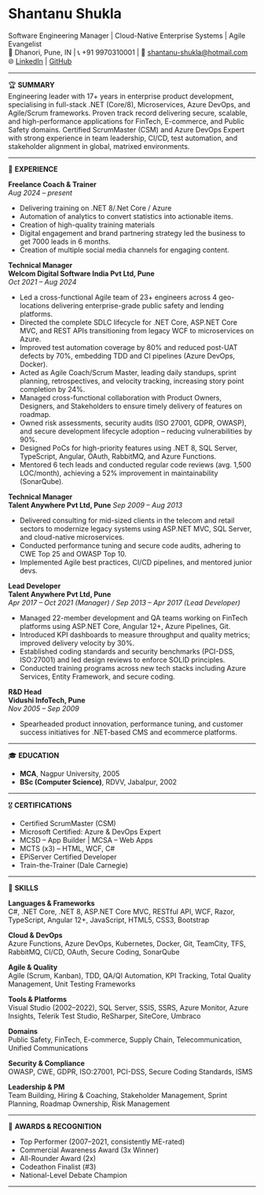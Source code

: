 # Shantanu Shukla
Software Engineering Manager | Cloud-Native Enterprise Systems | Agile Evangelist  
📍 Dhanori, Pune, IN | 📞 +91 9970310001 | 📧 shantanu-shukla@hotmail.com  
🌐 [LinkedIn](https://www.linkedin.com/in/ShantanuShukla) | [GitHub](https://github.com/shukla18)

---

🏆 **SUMMARY**  
Engineering leader with 17+ years in enterprise product development, specialising in full-stack .NET (Core/8), Microservices, Azure DevOps, and Agile/Scrum frameworks. Proven track record delivering secure, scalable, and high-performance applications for FinTech, E-commerce, and Public Safety domains. Certified ScrumMaster (CSM) and Azure DevOps Expert with strong experience in team leadership, CI/CD, test automation, and stakeholder alignment in global, matrixed environments.

---

💼 **EXPERIENCE**

**Freelance Coach & Trainer**   
_Aug 2024 – present_

- Delivering training on .NET 8/.Net Core / Azure
- Automation of analytics to convert statistics into actionable items.
- Creation of high-quality training materials
- Digital engagement and brand partnering strategy led the business to get 7000 leads in 6 months.
- Creation of multiple social media channels for engaging content.

**Technical Manager**  
**Welcom Digital Software India Pvt Ltd, Pune**  
_Oct 2021 – Aug 2024_

- Led a cross-functional Agile team of 23+ engineers across 4 geo-locations delivering enterprise-grade public safety and lending platforms.
- Directed the complete SDLC lifecycle for .NET Core, ASP.NET Core MVC, and REST APIs transitioning from legacy WCF to microservices on Azure.
- Improved test automation coverage by 80% and reduced post-UAT defects by 70%, embedding TDD and CI pipelines (Azure DevOps, Docker).
- Acted as Agile Coach/Scrum Master, leading daily standups, sprint planning, retrospectives, and velocity tracking, increasing story point completion by 24%.
- Managed cross-functional collaboration with Product Owners, Designers, and Stakeholders to ensure timely delivery of features on roadmap.
- Owned risk assessments, security audits (ISO 27001, GDPR, OWASP), and secure development lifecycle adoption – reducing vulnerabilities by 90%.
- Designed PoCs for high-priority features using .NET 8, SQL Server, TypeScript, Angular, OAuth, RabbitMQ, and Azure Functions.
- Mentored 6 tech leads and conducted regular code reviews (avg. 1,500 LOC/month), achieving a 52% improvement in maintainability (SonarQube).

**Technical Manager**  
**Talent Anywhere Pvt Ltd, Pune** 
_Sep 2009 – Aug 2013_  

- Delivered consulting for mid-sized clients in the telecom and retail sectors to modernize legacy systems using ASP.NET MVC, SQL Server, and cloud-native microservices.
- Conducted performance tuning and secure code audits, adhering to CWE Top 25 and OWASP Top 10.
- Implemented Agile best practices, CI/CD pipelines, and mentored junior devs.

**Lead Developer**  
**Talent Anywhere Pvt Ltd, Pune**  
_Apr 2017 – Oct 2021 (Manager) / Sep 2013 – Apr 2017 (Lead Developer)_

- Managed 22-member development and QA teams working on FinTech platforms using ASP.NET Core, Angular 12+, Azure Pipelines, Git.
- Introduced KPI dashboards to measure throughput and quality metrics; improved delivery velocity by 30%.
- Established coding standards and security benchmarks (PCI-DSS, ISO:27001) and led design reviews to enforce SOLID principles.
- Conducted training programs across new tech stacks including Azure Services, Entity Framework, and secure coding.

**R&D Head**  
**Vidushi InfoTech, Pune**  
_Nov 2005 – Sep 2009_

- Spearheaded product innovation, performance tuning, and customer success initiatives for .NET-based CMS and ecommerce platforms.

---

🎓 **EDUCATION**

- **MCA**, Nagpur University, 2005  
- **BSc (Computer Science)**, RDVV, Jabalpur, 2002

---

🎖️ **CERTIFICATIONS**

- Certified ScrumMaster (CSM)  
- Microsoft Certified: Azure & DevOps Expert  
- MCSD – App Builder | MCSA – Web Apps  
- MCTS (x3) – HTML, WCF, C#  
- EPiServer Certified Developer  
- Train-the-Trainer (Dale Carnegie)

---

🧠 **SKILLS**

**Languages & Frameworks**  
C#, .NET Core, .NET 8, ASP.NET Core MVC, RESTful API, WCF, Razor, TypeScript, Angular 12+, JavaScript, HTML5, CSS3, Bootstrap

**Cloud & DevOps**  
Azure Functions, Azure DevOps, Kubernetes, Docker, Git, TeamCity, TFS, RabbitMQ, CI/CD, OAuth, Secure Coding, SonarQube

**Agile & Quality**  
Agile (Scrum, Kanban), TDD, QA/QI Automation, KPI Tracking, Total Quality Management, Unit Testing Frameworks

**Tools & Platforms**  
Visual Studio (2002–2022), SQL Server, SSIS, SSRS, Azure Monitor, Azure Insights, Telerik Test Studio, ReSharper, SiteCore, Umbraco

**Domains**  
Public Safety, FinTech, E-commerce, Supply Chain, Telecommunication, Unified Communications

**Security & Compliance**  
OWASP, CWE, GDPR, ISO:27001, PCI-DSS, Secure Coding Standards, ISMS

**Leadership & PM**  
Team Building, Hiring & Coaching, Stakeholder Management, Sprint Planning, Roadmap Ownership, Risk Management

---

👀 **AWARDS & RECOGNITION**

- Top Performer (2007–2021, consistently ME-rated)  
- Commercial Awareness Award (3x Winner)  
- All-Rounder Award (2x)  
- Codeathon Finalist (#3)  
- National-Level Debate Champion

---
